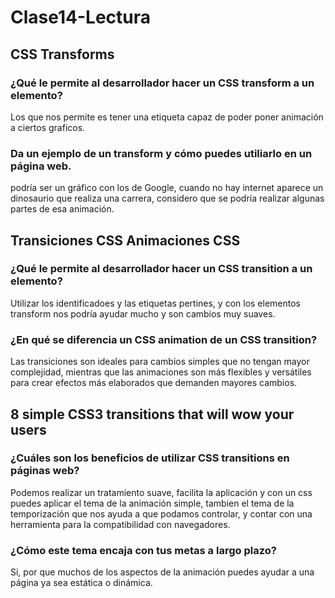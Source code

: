 # Clase14-Lectura

## CSS Transforms
### ¿Qué le permite al desarrollador hacer un CSS transform a un elemento?
Los que nos permite es tener una etiqueta capaz de poder poner animación a ciertos graficos.

### Da un ejemplo de un transform y cómo puedes utiliarlo en un página web.
podría ser un gráfico con los de Google, cuando no hay internet aparece un dinosaurio que realiza una carrera, considero que se podría realizar algunas partes de esa animación.

## Transiciones CSS Animaciones CSS
### ¿Qué le permite al desarrollador hacer un CSS transition a un elemento?
Utilizar los identificadoes y las etiquetas pertines, y con los elementos transform nos podría ayudar mucho y son cambios muy suaves.

### ¿En qué se diferencia un CSS animation de un CSS transition?
Las transiciones son ideales para cambios simples que no tengan mayor complejidad, mientras que las animaciones son más flexibles y versátiles para crear efectos más elaborados que demanden mayores cambios.

## 8 simple CSS3 transitions that will wow your users
### ¿Cuáles son los beneficios de utilizar CSS transitions en páginas web?
Podemos realizar un tratamiento suave, facilita la aplicación y con un css puedes aplicar el tema de la animación simple, tambien el tema de la temporización que nos ayuda a que podamos controlar, y contar con una herramienta para la compatibilidad con navegadores.

### ¿Cómo este tema encaja con tus metas a largo plazo?
Si, por que muchos de los aspectos de la animación puedes ayudar a una página ya sea estática o dinámica. 

